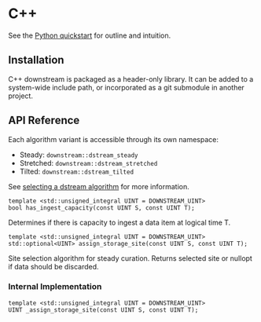 # C++

See the [Python quickstart](quickstart.md) for outline and intuition.

## Installation

C++ downstream is packaged as a header-only library. It can be added to a system-wide include path, or incorporated as a git submodule in another project.

## API Reference

Each algorithm variant is accessible through its own namespace:

* Steady: `downstream::dstream_steady`
* Stretched: `downstream::dstream_stretched`
* Tilted: `downstream::dstream_tilted`

See [selecting a dstream algorithm](algorithm.md) for more information.

```
template <std::unsigned_integral UINT = DOWNSTREAM_UINT>
bool has_ingest_capacity(const UINT S, const UINT T);
```
Determines if there is capacity to ingest a data item at logical time T.

```
template <std::unsigned_integral UINT = DOWNSTREAM_UINT>
std::optional<UINT> assign_storage_site(const UINT S, const UINT T);
```
Site selection algorithm for steady curation. Returns selected site or nullopt if data should be discarded.

### Internal Implementation
```
template <std::unsigned_integral UINT = DOWNSTREAM_UINT>
UINT _assign_storage_site(const UINT S, const UINT T);
```